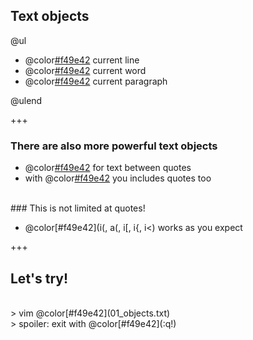 ## Text objects

@ul
- @color[#f49e42](_) current line
- @color[#f49e42](iw) current word
- @color[#f49e42](ip) current paragraph

@ulend

+++

### There are also more powerful text objects

- @color[#f49e42](i") for text between quotes
- with @color[#f49e42](a") you includes quotes too

<br>
### This is not limited at quotes!

- @color[#f49e42](i(, a(, i[, i{, i<) works as you expect

+++

## Let's try!
<br>
> vim @color[#f49e42](01_objects.txt)
<br>
> spoiler: exit with @color[#f49e42](:q!)
